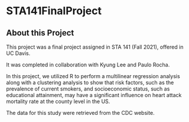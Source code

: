 # STA141FinalProject

## About this Project

This project was a final project assigned in STA 141 (Fall 2021), offered in UC Davis. 

It was completed in collaboration with Kyung Lee and Paulo Rocha.

In this project, we utilized R to perform a multilinear regression analysis along with a clustering analysis to show that risk factors, such as the prevalence of current smokers, and socioeconomic status, such as educational attainment, may have a significant influence on heart attack mortality rate at the county level in the US.

The data for this study were retrieved from the CDC website.
